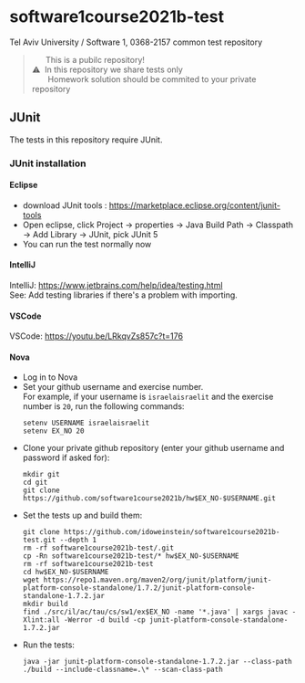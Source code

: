 # software1course2021b-test
Tel Aviv University / Software 1, 0368-2157 common test repository
> &nbsp;&nbsp;&nbsp;&nbsp;&nbsp; This is a pubilc repository! <br>
>⚠️&nbsp;&nbsp;In this repository we share tests only <br>
> &nbsp;&nbsp;&nbsp;&nbsp;&nbsp;&nbsp;&nbsp;Homework solution should be commited to your private repository
## JUnit
The tests in this repository require JUnit.

### JUnit installation
#### Eclipse
* download JUnit tools : https://marketplace.eclipse.org/content/junit-tools <br>
* Open eclipse, click Project -> properties -> Java Build Path -> Classpath -> Add Library -> JUnit, pick JUnit 5 <br>
* You can run the test normally now
#### IntelliJ
IntelliJ: https://www.jetbrains.com/help/idea/testing.html <br>
See: Add testing libraries if there's a problem with importing.
#### VSCode
VSCode: https://youtu.be/LRkqvZs857c?t=176
#### Nova
* Log in to Nova
* Set your github username and exercise number. <br>
  For example, if your username is `israelaisraelit` and the exercise number is `20`, run the following commands:
  ```
  setenv USERNAME israelaisraelit
  setenv EX_NO 20
  ```
* Clone your private github repository (enter your github username and password if asked for):
  ```
  mkdir git
  cd git
  git clone https://github.com/software1course2021b/hw$EX_NO-$USERNAME.git
  ```
* Set the tests up and build them:
  ```
  git clone https://github.com/idoweinstein/software1course2021b-test.git --depth 1
  rm -rf software1course2021b-test/.git
  cp -Rn software1course2021b-test/* hw$EX_NO-$USERNAME
  rm -rf software1course2021b-test
  cd hw$EX_NO-$USERNAME
  wget https://repo1.maven.org/maven2/org/junit/platform/junit-platform-console-standalone/1.7.2/junit-platform-console-standalone-1.7.2.jar
  mkdir build
  find ./src/il/ac/tau/cs/sw1/ex$EX_NO -name '*.java' | xargs javac -Xlint:all -Werror -d build -cp junit-platform-console-standalone-1.7.2.jar
  ```
* Run the tests:
  ```
  java -jar junit-platform-console-standalone-1.7.2.jar --class-path ./build --include-classname=.\* --scan-class-path
  ``` 
